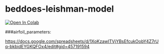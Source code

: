 # beddoes-leishman-model

[![Open In Colab](https://colab.research.google.com/assets/colab-badge.svg)](https://colab.research.google.com/github/AllanKamimura/beddoes-leishman-model/blob/main/example.ipynb) 

###airfoil_parameters:

https://docs.google.com/spreadsheets/d/1XoKzawITVjYBsEfcukOobY4Z7rUq-bkbidEYGKQFOx4/edit#gid=457191594
